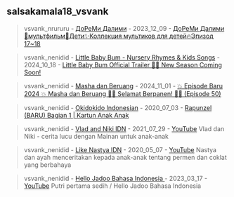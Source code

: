 ## salsakamala18_vsvank
> vsvank_nrururu - [ДоРеМи Далими](https://m.youtube.com/@doremidalimi_russian) - 2023_12_09 - [ДоРеМи Далими🎠мультфильм🎁Дети✨Коллекция мультиков для детей🔥Эпизод 17~18](https://youtu.be/JeOfs1_U_uE)


> vsvank_nenidid - [Little Baby Bum - Nursery Rhymes & Kids Songs](https://m.youtube.com/@LittleBabyBum) - 2024_10_18 - [Little Baby Bum Official Trailer 🌟🆕 New Season Coming Soon!](https://youtu.be/51W6hP4PxVk)


> vsvank_nenidid - [Masha dan Beruang](https://m.youtube.com/@MashaBearINDONESIA) - 2024_11_01 - [💥 Episode Baru 2024 💥 Masha dan Beruang 👧🐻 Selamat Berpanen! 🎃👻 (Episode 50)](https://youtu.be/oA6f43aJo4U)


> vsvank_nenidid - [Okidokido Indonesian](https://m.youtube.com/@okidokidoindonesian161) - 2020_07_03 - [Rapunzel (BARU) Bagian 1 | Kartun Anak Anak](https://youtu.be/8fO-ByH5d1Q)


> vsvank_nenidid - [Vlad and Niki IDN](https://m.youtube.com/@vladandnikidn) - 2021_07_29 - [YouTube](https://youtu.be/ktzqc7aw4F4) Vlad dan Niki - cerita lucu dengan Mainan untuk anak-anak


> vsvank_nenidid - [Like Nastya IDN](https://m.youtube.com/@LikeNastya_IDN) - 2020_05_07 - [YouTube](https://youtu.be/n6L-uZFCgLY) Nastya dan ayah menceritakan kepada anak-anak tentang permen dan coklat yang berbahaya


> vsvank_nenidid - [Hello Jadoo Bahasa Indonesia ](https://m.youtube.com/@LikeNastya_IDN) - 2023_03_17 - [YouTube](https://youtu.be/Dj7cjKyNHyk) Putri pertama sedih / Hello Jadoo Bahasa Indonesia
